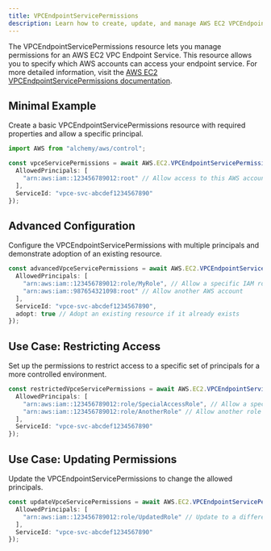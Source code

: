 ```yaml
---
title: VPCEndpointServicePermissions
description: Learn how to create, update, and manage AWS EC2 VPCEndpointServicePermissions using Alchemy Cloud Control.
---
```


The VPCEndpointServicePermissions resource lets you manage permissions for an AWS EC2 VPC Endpoint Service. This resource allows you to specify which AWS accounts can access your endpoint service. For more detailed information, visit the [AWS EC2 VPCEndpointServicePermissions documentation](https://docs.aws.amazon.com/ec2/latest/userguide/).

## Minimal Example

Create a basic VPCEndpointServicePermissions resource with required properties and allow a specific principal.

```ts
import AWS from "alchemy/aws/control";

const vpceServicePermissions = await AWS.EC2.VPCEndpointServicePermissions("vpceServicePermissions", {
  AllowedPrincipals: [
    "arn:aws:iam::123456789012:root" // Allow access to this AWS account
  ],
  ServiceId: "vpce-svc-abcdef1234567890"
});
```

## Advanced Configuration

Configure the VPCEndpointServicePermissions with multiple principals and demonstrate adoption of an existing resource.

```ts
const advancedVpceServicePermissions = await AWS.EC2.VPCEndpointServicePermissions("advancedVpceServicePermissions", {
  AllowedPrincipals: [
    "arn:aws:iam::123456789012:role/MyRole", // Allow a specific IAM role
    "arn:aws:iam::987654321098:root" // Allow another AWS account
  ],
  ServiceId: "vpce-svc-abcdef1234567890",
  adopt: true // Adopt an existing resource if it already exists
});
```

## Use Case: Restricting Access

Set up the permissions to restrict access to a specific set of principals for a more controlled environment.

```ts
const restrictedVpceServicePermissions = await AWS.EC2.VPCEndpointServicePermissions("restrictedVpceServicePermissions", {
  AllowedPrincipals: [
    "arn:aws:iam::123456789012:role/SpecialAccessRole", // Allow a specific role
    "arn:aws:iam::123456789012:role/AnotherRole" // Allow another role from the same account
  ],
  ServiceId: "vpce-svc-abcdef1234567890"
});
```

## Use Case: Updating Permissions

Update the VPCEndpointServicePermissions to change the allowed principals.

```ts
const updateVpceServicePermissions = await AWS.EC2.VPCEndpointServicePermissions("updateVpceServicePermissions", {
  AllowedPrincipals: [
    "arn:aws:iam::123456789012:role/UpdatedRole" // Update to a different role
  ],
  ServiceId: "vpce-svc-abcdef1234567890"
});
```